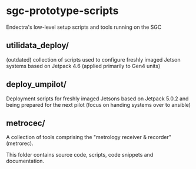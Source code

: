 # sgc-prototype-scripts

Endectra's low-level setup scripts and tools running on the SGC


## utilidata_deploy/

(outdated) collection of scripts used to configure freshly imaged Jetson systems
based on Jetpack 4.6 (applied primarily to Gen4 units)


## deploy_umpilot/

Deployment scripts for freshly imaged Jetsons based on Jetpack 5.0.2 and
being prepared for the next pilot (focus on handing systems over to ansible)


## metrocec/

A collection of tools comprising the "metrology receiver & recorder" (metrorec).

This folder contains source code, scripts, code snippets and documentation.

